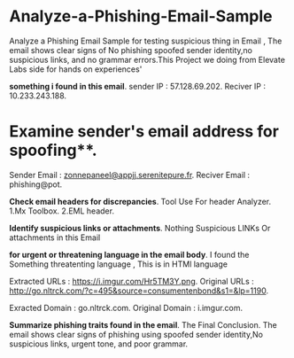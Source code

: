 # Analyze-a-Phishing-Email-Sample
Analyze a Phishing Email Sample for testing suspicious thing in Email , The email shows clear signs of No phishing spoofed sender identity,no suspicious links, and no grammar errors.This Project we doing from Elevate Labs side for hands on experiences' 

**something i found in this email**.
sender IP : 57.128.69.202.
Reciver IP : 10.233.243.188.

# Examine sender's email address for spoofing**.
Sender Email : zonnepaneel@appjj.serenitepure.fr.
Reciver Email : phishing@pot.

**Check email headers for discrepancies**.
Tool Use For header Analyzer. 
1.Mx Toolbox.
2.EML header.

**Identify suspicious links or attachments**.
Nothing Suspicious LINKs Or attachments in this Email

**for urgent or threatening language in the email body**.
I found the Something threatenting language , This is in HTMl language 

Extracted URLs : https://i.imgur.com/Hr5TM3Y.png.
Original URLs : http://go.nltrck.com/?c=495&source=consumentenbond&s1=&lp=1190.

Exracted Domain : go.nltrck.com.
Original Domain : i.imgur.com.

**Summarize phishing traits found in the email**.
          The Final Conclusion.
The email shows clear signs of phishing using spoofed sender identity,No suspicious links, urgent tone, and poor grammar.          
